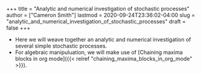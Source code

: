 +++
title = "Analytic and numerical investigation of stochastic processes"
author = ["Cameron Smith"]
lastmod = 2020-09-24T23:36:02-04:00
slug = "analytic_and_numerical_investigation_of_stochastic_processes"
draft = false
+++

-   Here we will weave together an analytic and numerical investigation of several simple stochastic processes.
-   For algebraic manipuluation, we will make use of [Chaining maxima blocks in org mode]({{< relref "chaining_maxima_blocks_in_org_mode" >}}).
